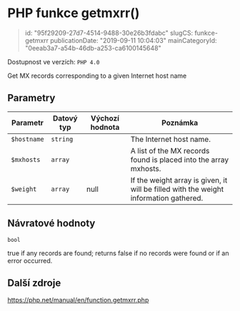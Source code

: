 PHP funkce getmxrr()
====================

> id: "95f29209-27d7-4514-9488-30e26b3fdabc"
> slugCS: funkce-getmxrr
> publicationDate: "2019-09-11 10:04:03"
> mainCategoryId: "0eeab3a7-a54b-46db-a253-ca6100145648"

Dostupnost ve verzích: `PHP 4.0`

Get MX records corresponding to a given Internet host name


Parametry
--------------

| Parametr | Datový typ | Výchozí hodnota | Poznámka |
|-----|-----|-----|-----|
| `$hostname` | `string` |  | The Internet host name. |
| `$mxhosts` | `array` |  | A list of the MX records found is placed into the array mxhosts. |
| `$weight` | `array` | null | If the weight array is given, it will be filled with the weight information gathered. |


Návratové hodnoty
----------------

`bool`

true if any records are found; returns false if no records
were found or if an error occurred.

Další zdroje
------------

https://php.net/manual/en/function.getmxrr.php
